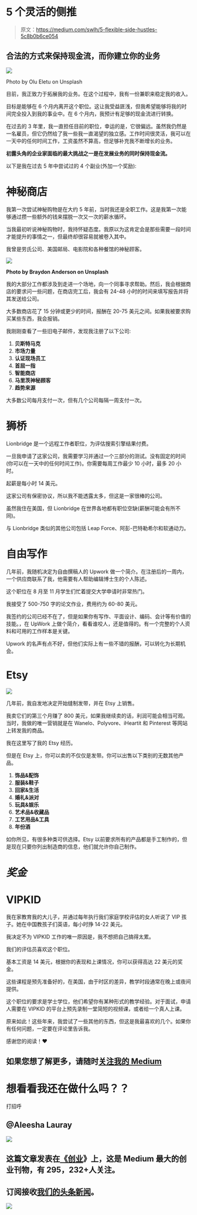 # 5 个灵活的侧推

> 原文：<https://medium.com/swlh/5-flexible-side-hustles-5c8b0b6ce054>

## 合法的方式来保持现金流，而你建立你的业务

![](img/ceb74648767a5d7560ae6aee215f856a.png)

Photo by Olu Eletu on Unsplash

目前，我正致力于拓展我的业务。在这个过程中，我有一份兼职来稳定我的收入。

目标是能够在 6 个月内离开这个职位。这让我受益匪浅，但我希望能够将我的时间完全投入到我的事业中。在 6 个月内，我预计有足够的现金流进行转换。

在过去的 3 年里，我一直担任目前的职位，幸运的是，它很偏远。虽然我仍然是一名雇员，但它仍然给了我一些我一直渴望的独立感。工作时间很灵活，我可以在一天中的任何时间工作，工资虽然不算高，但足够补充我不断增长的业务。

**初露头角的企业家面临的最大挑战之一是在发展业务的同时保持现金流。**

以下是我在过去 5 年中尝试过的 4 个副业(外加一个奖励):

# 神秘商店

我第一次尝试神秘购物是在大约 5 年前，当时我还是全职工作。这是我第一次能够通过攒一些额外的钱来摆脱一次又一次的薪水循环。

当我最初听说神秘购物时，我持怀疑态度。我原以为这肯定会是那些需要一段时间才能提升的事情之一，但最终却很容易就被卷入其中。

我曾是劳氏公司、美国邮局、电影院和各种餐馆的神秘顾客。

![](img/68ce9abc8711abf7f5b08d688dee3b71.png)

**Photo by Braydon Anderson on Unsplash**

我的大部分工作都涉及到走进一个场地，向一个同事寻求帮助。然后，我会根据商店的要求问一些问题，在商店完工后，我会有 24-48 小时的时间来填写报告并将其发送给公司。

大多数商店花了 15 分钟或更少的时间，报酬在 20-75 美元之间。如果我被要求购买某些东西，我会报销。

我刚刚查看了一些旧电子邮件，发现我注册了以下公司:

1.  **贝斯特马克**
2.  **市场力量**
3.  **认证现场员工**
4.  **首屈一指**
5.  **智能商店**
6.  **马里茨神秘顾客**
7.  **趋势来源**

大多数公司每月支付一次，但有几个公司每隔一周支付一次。

# 狮桥

Lionbridge 是一个远程工作者职位，为评估搜索引擎结果付费。

一旦我申请了这家公司，我需要学习并通过一个三部分的测试。没有固定的时间(你可以在一天中的任何时间工作)。你需要每周工作最少 10 小时，最多 20 小时。

起薪是每小时 14 美元。

这家公司有保密协议，所以我不能透露太多，但这是一家很棒的公司。

虽然我住在美国，但 Lionbridge 在世界各地都有职位空缺(薪酬可能会有所不同)。

与 Lionbridge 类似的其他公司包括 Leap Force、阿彭-巴特勒希尔和软通动力。

# 自由写作

几年前，我随机决定为自由撰稿人的 Upwork 做一个简介。在注册后的一周内，一个供应商联系了我，他需要有人帮助编辑博士生的个人陈述。

这个职位在 8 月至 11 月学生们忙着提交大学申请时非常热门。

我接受了 500-750 字的论文作业，费用约为 60-80 美元。

我签约的公司已经不在了，但是如果你有写作、平面设计、编码、会计等有价值的技能。，在 UpWork 上做个简介，看看谁咬人，还是值得的。有一个完整的个人资料和可用的工作样本是关键。

Upwork 的名声有点不好，但他们实际上有一些不错的报酬，可以转化为长期机会。

# Etsy

![](img/e39fecd758fb651b444c08afd249e561.png)

几年前，我自发地决定开始缝制发带，并在 Etsy 上销售。

我卖它们的第三个月赚了 800 美元，如果我继续卖的话，利润可能会相当可观。当时，我做的唯一营销就是在 Wanelo、Polyvore、iHeartit 和 Pinterest 等网站上转发我的商品。

我在这里写了我的 Etsy 经历。

但是在 Etsy 上，你可以卖的不仅仅是发带。你可以出售以下类别的无数其他产品。

1.  **饰品&配饰**
2.  **服装&鞋子**
3.  **回家&生活**
4.  **婚礼&派对**
5.  **玩具&娱乐**
6.  **艺术品&收藏品**
7.  **工艺用品&工具**
8.  **年份酒**

如你所见，有很多种类可供选择。Etsy 以前要求所有的产品都是手工制作的，但是现在只要你列出制造商的信息，他们就允许你自己制作。

# *奖金*

# VIPKID

我在家教育我的大儿子，并通过每年执行我们家庭学校评估的女人听说了 VIP 孩子。她在中国教孩子们英语，每小时挣 14-22 美元。

我决定不为 VIPKID 工作的唯一原因是，我不想把自己搞得太累。

我们的评估员喜欢这个职位。

基本工资是 14 美元，根据你的表现和上课情况，你可以获得高达 22 美元的奖金。

这些课程是预先准备好的，在美国，由于时区的差异，教学时段通常在晚上或夜间提供。

这个职位的要求是学士学位，他们希望你有某种形式的教学经验。对于面试，申请人需要在 VIPKID 的平台上预先录制一堂简短的视频课，或者给一个真人上课。

原来如此！这些年来，我尝试了一些其他的东西，但这是我最喜欢的几个。如果你有任何问题，一定要在评论里告诉我。

感谢您的阅读！❤

## 如果您想了解更多，请随时[关注我的 Medium](/@AleeshaLauray)

# 想看看我还在做什么吗？？

打招呼

## @Aleesha Lauray

![](img/731acf26f5d44fdc58d99a6388fe935d.png)

## 这篇文章发表在[《创业](https://medium.com/swlh)》上，这是 Medium 最大的创业刊物，有 295，232+人关注。

## 订阅接收[我们的头条新闻](http://growthsupply.com/the-startup-newsletter/)。

![](img/731acf26f5d44fdc58d99a6388fe935d.png)